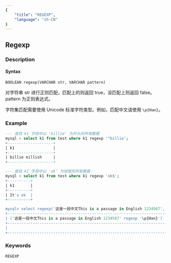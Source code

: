 ```yaml
---
{
    "title": "REGEXP",
    "language": "zh-CN"
}
---
```


<!-- 
Licensed to the Apache Software Foundation (ASF) under one
or more contributor license agreements.  See the NOTICE file
distributed with this work for additional information
regarding copyright ownership.  The ASF licenses this file
to you under the Apache License, Version 2.0 (the
"License"); you may not use this file except in compliance
with the License.  You may obtain a copy of the License at

  http://www.apache.org/licenses/LICENSE-2.0

Unless required by applicable law or agreed to in writing,
software distributed under the License is distributed on an
"AS IS" BASIS, WITHOUT WARRANTIES OR CONDITIONS OF ANY
KIND, either express or implied.  See the License for the
specific language governing permissions and limitations
under the License.
-->

## Regexp
### Description
#### Syntax

`BOOLEAN regexp(VARCHAR str, VARCHAR pattern)`

对字符串 str 进行正则匹配，匹配上的则返回 true，没匹配上则返回 false。pattern 为正则表达式。

字符集匹配需要使用 Unicode 标准字符类型。例如，匹配中文请使用 `\p{Han}`。

### Example

```sql
--- 查找 k1 字段中以 'billie' 为开头的所有数据
mysql > select k1 from test where k1 regexp '^billie';
+--------------------+
| k1                 |
+--------------------+
| billie eillish     |
+--------------------+

--- 查找 k1 字段中以 'ok' 为结尾的所有数据：
mysql > select k1 from test where k1 regexp 'ok$';
+----------+
| k1       |
+----------+
| It's ok  |
+----------+

mysql> select regexp('这是一段中文This is a passage in English 1234567', '\\p{Han}');
+-----------------------------------------------------------------------------+
| ('这是一段中文This is a passage in English 1234567' regexp '\p{Han}')       |
+-----------------------------------------------------------------------------+
|                                                                           1 |
+-----------------------------------------------------------------------------+
```

### Keywords
    REGEXP
